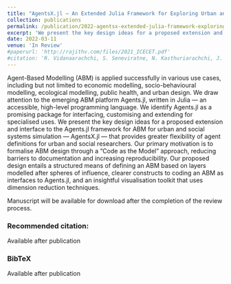 ```yaml
---
title: "AgentsX.jl — An Extended Julia Framework for Exploring Urban and Social Systems"
collection: publications
permalink: /publication/2022-agentsx-extended-julia-framework-exploring-urban-social-systems
excerpt: 'We present the key design ideas for a proposed extension and interface to the Agents.jl framework for ABM for urban and social systems simulation — AgentsX.jl — that provides greater flexibility of agent definitions for urban and social researchers'
date: 2022-03-11
venue: 'In Review'
#paperurl: 'http://rajithv.com/files/2021_ICECET.pdf'
#citation: 'R. Vidanaarachchi, S. Seneviratne, N. Kasthuriarachchi, J. S. Wijnands and S. Rasnayaka, "Imagery, Privacy and Ethics: An Overview of Partially Occluded Facial Biometric Analysis in the Era of Face Masks," 2021 International Conference on Electrical, Computer and Energy Technologies (ICECET), 2021, pp. 1-8, doi: 10.1109/ICECET52533.2021.9698503.'
---
```

Agent-Based Modelling (ABM) is applied successfully in various use cases, including but not limited to economic modelling, socio-behavioural modelling, ecological modelling, public health, and urban design. We draw attention to the emerging ABM platform Agents.jl, written in Julia — an accessible, high-level programming language. We identify Agents.jl as a promising package for interfacing, customising and extending for specialised uses. We present the key design ideas for a proposed extension and interface to the Agents.jl framework for ABM for urban and social systems simulation — AgentsX.jl — that provides greater flexibility of agent definitions for urban and social researchers. Our primary motivation is to formalise ABM design through a “Code as the Model” approach, reducing barriers to documentation and increasing reproducibility. Our proposed design entails a structured means of defining an ABM based on layers modelled after spheres of influence, clearer constructs to coding an ABM as interfaces to Agents.jl, and an insightful visualisation toolkit that uses dimension reduction techniques.

<!-- [Download paper here](http://rajithv.com/files/2021_ABMUS.pdf) -->
Manuscript will be available for download after the completion of the review process.

### Recommended citation: 

Available after publication
<!-- R. Vidanaarachchi, J. Thompson, B. Godic and R. McClure, "AgentsX.jl — An Extended Julia Framework for Exploring Urban and Social Systems" -->

### BibTeX

Available after publication

<!-- ```
@INPROCEEDINGS{9698503,
  author={Vidanaarachchi, Rajith and Seneviratne, Sachith and Kasthuriarachchi, Nuran and Wijnands, Jasper S. and Rasnayaka, Sanka},
  booktitle={2021 International Conference on Electrical, Computer and Energy Technologies (ICECET)}, 
  title={Imagery, Privacy and Ethics: An Overview of Partially Occluded Facial Biometric Analysis in the Era of Face Masks}, 
  year={2021},
  volume={},
  number={},
  pages={1-8},
  abstract={The COVID-19 pandemic has drastically changed human lifestyles, with implications on many aspects of human life. With the proliferation of masks to combat the spread of the virus, many computer vision workflows have been inadvertently affected to varying degrees. Consequently, many research articles have been dedicated to evaluating the impact to existing facial imagery recognition problems. Several works have attempted to either extend existing facial models or develop new techniques specific to masked faces. Many new benchmark tasks have also been introduced in this subdomain. However, a detailed review of such advancements is not available for perusal in this critical area for COVID-safe protocol development. In this work, we address this issue as the first review of masked facial recognition tasks and techniques robust to masked facial images. Our motivation is to provide a central reference for automated public health and COVID-safe identification protocols while also exploring the ethical aspects of further development of such techniques.},
  keywords={},
  doi={10.1109/ICECET52533.2021.9698503},
  ISSN={},
  month={Dec},}
``` -->